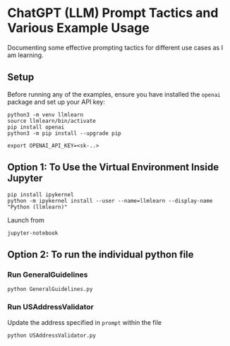 # ChatGPT (LLM) Prompt Tactics and Various Example Usage 

Documenting some effective prompting tactics for different use cases as I am learning.

## Setup
Before running any of the examples, ensure you have installed the `openai` package and set up your API key:

```shell
python3 -m venv llmlearn
source llmlearn/bin/activate
pip install openai
python3 -m pip install --upgrade pip
```

```shell
export OPENAI_API_KEY=<sk-..>
```

## Option 1: To Use the Virtual Environment Inside Jupyter
```shell
pip install ipykernel
python -m ipykernel install --user --name=llmlearn --display-name "Python (llmlearn)"
```

Launch from 
```shell
jupyter-notebook
```

## Option 2: To run the individual python file

### Run GeneralGuidelines
```shell
python GeneralGuidelines.py
```

### Run USAddressValidator

Update the address specified in `prompt` within the file

```shell
python USAddressValidator.py
```

